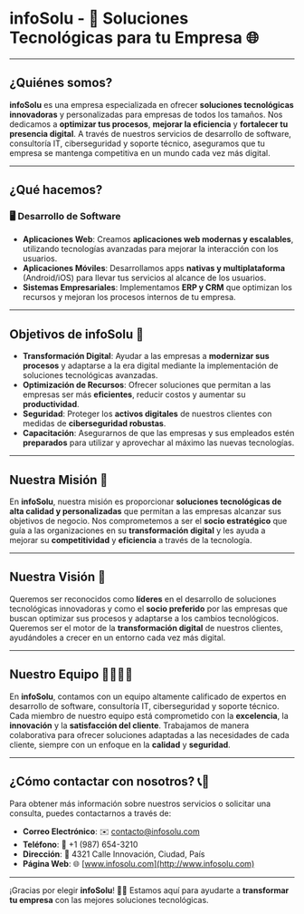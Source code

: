 # **infoSolu** - 🚀 **Soluciones Tecnológicas para tu Empresa** 🌐

---

## **¿Quiénes somos?** 

**infoSolu** es una empresa especializada en ofrecer **soluciones tecnológicas innovadoras** y personalizadas para empresas de todos los tamaños. Nos dedicamos a **optimizar tus procesos**, **mejorar la eficiencia** y **fortalecer tu presencia digital**. A través de nuestros servicios de desarrollo de software, consultoría IT, ciberseguridad y soporte técnico, aseguramos que tu empresa se mantenga competitiva en un mundo cada vez más digital.

---

## **¿Qué hacemos?**

### 🖥️ **Desarrollo de Software**
- **Aplicaciones Web**: Creamos **aplicaciones web modernas y escalables**, utilizando tecnologías avanzadas para mejorar la interacción con los usuarios.
- **Aplicaciones Móviles**: Desarrollamos apps **nativas y multiplataforma** (Android/iOS) para llevar tus servicios al alcance de los usuarios.
- **Sistemas Empresariales**: Implementamos **ERP y CRM** que optimizan los recursos y mejoran los procesos internos de tu empresa.

---

## **Objetivos de infoSolu** 🎯

- **Transformación Digital**: Ayudar a las empresas a **modernizar sus procesos** y adaptarse a la era digital mediante la implementación de soluciones tecnológicas avanzadas.
- **Optimización de Recursos**: Ofrecer soluciones que permitan a las empresas ser más **eficientes**, reducir costos y aumentar su **productividad**.
- **Seguridad**: Proteger los **activos digitales** de nuestros clientes con medidas de **ciberseguridad robustas**.
- **Capacitación**: Asegurarnos de que las empresas y sus empleados estén **preparados** para utilizar y aprovechar al máximo las nuevas tecnologías.

---

## **Nuestra Misión** 🎯

En **infoSolu**, nuestra misión es proporcionar **soluciones tecnológicas de alta calidad y personalizadas** que permitan a las empresas alcanzar sus objetivos de negocio. Nos comprometemos a ser el **socio estratégico** que guía a las organizaciones en su **transformación digital** y les ayuda a mejorar su **competitividad** y **eficiencia** a través de la tecnología.

---

## **Nuestra Visión** 🌟

Queremos ser reconocidos como **líderes** en el desarrollo de soluciones tecnológicas innovadoras y como el **socio preferido** por las empresas que buscan optimizar sus procesos y adaptarse a los cambios tecnológicos. Queremos ser el motor de la **transformación digital** de nuestros clientes, ayudándoles a crecer en un entorno cada vez más digital.

---

## **Nuestro Equipo** 👨‍💻👩‍💻

En **infoSolu**, contamos con un equipo altamente calificado de expertos en desarrollo de software, consultoría IT, ciberseguridad y soporte técnico. Cada miembro de nuestro equipo está comprometido con la **excelencia**, la **innovación** y la **satisfacción del cliente**. Trabajamos de manera colaborativa para ofrecer soluciones adaptadas a las necesidades de cada cliente, siempre con un enfoque en la **calidad** y **seguridad**.

---

## **¿Cómo contactar con nosotros?** 📞💬

Para obtener más información sobre nuestros servicios o solicitar una consulta, puedes contactarnos a través de:

- **Correo Electrónico**: ✉️ [contacto@infosolu.com](mailto:contacto@infosolu.com)
- **Teléfono**: 📱 +1 (987) 654-3210
- **Dirección**: 📍 4321 Calle Innovación, Ciudad, País
- **Página Web**: 🌐 [www.infosolu.com](http://www.infosolu.com)

---

¡Gracias por elegir **infoSolu**! 💼✨ Estamos aquí para ayudarte a **transformar tu empresa** con las mejores soluciones tecnológicas.

